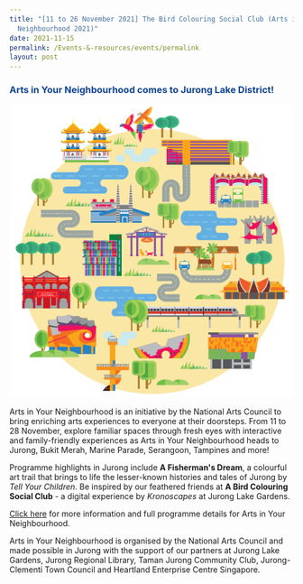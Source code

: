 ```yaml
---
title: "[11 to 26 November 2021] The Bird Colouring Social Club (Arts in Your
  Neighbourhood 2021)"
date: 2021-11-15
permalink: /Events-&-resources/events/permalink
layout: post
---
```

<h3 style="color:#124596; font-weight:bold;"><a style="color:#124596; text-decoration:none;" href="https://artsforall.gov.sg/initiatives/arts-in-your-neighbourhood.aspx">Arts in Your Neighbourhood comes to Jurong Lake District!</a></h3>

![Alt text for image on Isomer site](/images/AYN%20Nov%202021%20KV%20crop.png)

Arts in Your Neighbourhood is an initiative by the National Arts Council to bring enriching arts experiences to everyone at their doorsteps. From 11 to 28 November, explore familiar spaces through fresh eyes with interactive and family-friendly experiences as Arts in Your Neighbourhood heads to Jurong, Bukit Merah, Marine Parade, Serangoon, Tampines and more!

Programme highlights in Jurong include **A Fisherman's Dream**, a colourful art trail that brings to life the lesser-known histories and tales of Jurong by *Tell Your Children*. Be inspired by our feathered friends at **A Bird Colouring Social Club** - a digital experience by *Kronoscapes* at Jurong Lake Gardens. 

[Click here](https://artsforall.gov.sg/initiatives/arts-in-your-neighbourhood.aspx) for more information and full programme details for Arts in Your Neighbourhood. 

Arts in Your Neighbourhood is organised by the National Arts Council and made possible in Jurong with the support of our partners at Jurong Lake Gardens, Jurong Regional Library, Taman Jurong Community Club, Jurong-Clementi Town Council and Heartland Enterprise Centre Singapore.